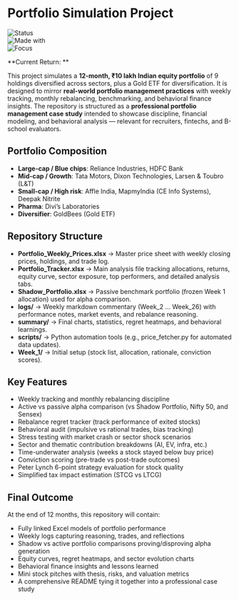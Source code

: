 # Portfolio Simulation Project  

![Status](https://img.shields.io/badge/Status-Ongoing-blue)  
![Made with](https://img.shields.io/badge/Made%20with-Excel%20%26%20Python-green)  
![Focus](https://img.shields.io/badge/Focus-Portfolio%20Management-orange)  

**Current Return:  **

This project simulates a **12-month, ₹10 lakh Indian equity portfolio** of 9 holdings diversified across sectors, plus a Gold ETF for diversification. It is designed to mirror **real-world portfolio management practices** with weekly tracking, monthly rebalancing, benchmarking, and behavioral finance insights. The repository is structured as a **professional portfolio management case study** intended to showcase discipline, financial modeling, and behavioral analysis — relevant for recruiters, fintechs, and B-school evaluators.  

## Portfolio Composition  
- **Large-cap / Blue chips**: Reliance Industries, HDFC Bank  
- **Mid-cap / Growth**: Tata Motors, Dixon Technologies, Larsen & Toubro (L&T)  
- **Small-cap / High risk**: Affle India, MapmyIndia (CE Info Systems), Deepak Nitrite  
- **Pharma**: Divi’s Laboratories  
- **Diversifier**: GoldBees (Gold ETF)  

## Repository Structure  
- **Portfolio_Weekly_Prices.xlsx** → Master price sheet with weekly closing prices, holdings, and trade log.  
- **Portfolio_Tracker.xlsx** → Main analysis file tracking allocations, returns, equity curve, sector exposure, top performers, and detailed analysis tabs.  
- **Shadow_Portfolio.xlsx** → Passive benchmark portfolio (frozen Week 1 allocation) used for alpha comparison.  
- **logs/** → Weekly markdown commentary (Week_2 … Week_26) with performance notes, market events, and rebalance reasoning.  
- **summary/** → Final charts, statistics, regret heatmaps, and behavioral learnings.  
- **scripts/** → Python automation tools (e.g., price_fetcher.py for automated data updates).  
- **Week_1/** → Initial setup (stock list, allocation, rationale, conviction scores).  

## Key Features  
- Weekly tracking and monthly rebalancing discipline  
- Active vs passive alpha comparison (vs Shadow Portfolio, Nifty 50, and Sensex)  
- Rebalance regret tracker (track performance of exited stocks)  
- Behavioral audit (impulsive vs rational trades, bias tracking)  
- Stress testing with market crash or sector shock scenarios  
- Sector and thematic contribution breakdowns (AI, EV, infra, etc.)  
- Time-underwater analysis (weeks a stock stayed below buy price)  
- Conviction scoring (pre-trade vs post-trade outcomes)  
- Peter Lynch 6-point strategy evaluation for stock quality  
- Simplified tax impact estimation (STCG vs LTCG)  

## Final Outcome  
At the end of 12 months, this repository will contain:  
- Fully linked Excel models of portfolio performance  
- Weekly logs capturing reasoning, trades, and reflections  
- Shadow vs active portfolio comparisons proving/disproving alpha generation  
- Equity curves, regret heatmaps, and sector evolution charts  
- Behavioral finance insights and lessons learned  
- Mini stock pitches with thesis, risks, and valuation metrics  
- A comprehensive README tying it together into a professional case study  

